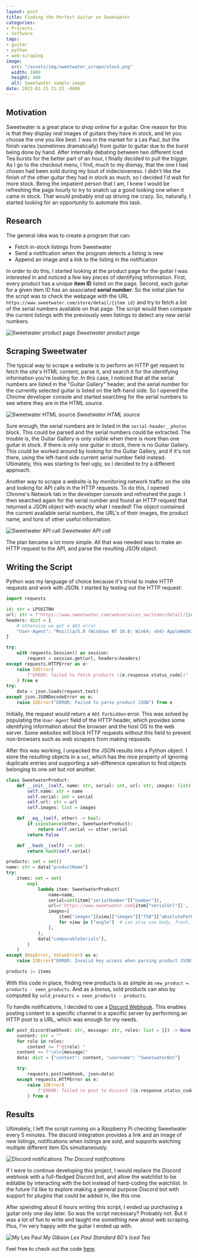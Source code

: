 ```yaml
---
layout: post
title: Finding the Perfect Guitar on Sweetwater
categories:
- Projects
- Software
tags:
- guitar
- python
- web-scraping
image:
  src: "/assets/img/sweetwater_scrape/stock.png"
  width: 1000
  height: 400
  alt: Sweetwater sample image
date: 2023-02-15 21:23 -0800
---
```

## Motivation

Sweetwater is a great place to shop online for a guitar. One reason for this is that they display _real_ images of guitars they have in stock, and let you choose the one you like best. I was in the market for a Les Paul, but the finish varies (sometimes dramatically) from guitar to guitar due to the burst being done by hand. After internally debating between two different Iced Tea bursts for the better part of an hour, I finally decided to pull the trigger. As I go to the checkout menu, I find, much to my dismay, that the one I had chosen had been sold during my bout of indecisiveness. I didn't like the finish of the other guitar they had in stock as much, so I decided I'd wait for more stock. Being the impatient person that I am, I knew I would be refreshing the page hourly to try to snatch up a good looking one when it came in stock. That would probably end up driving me crazy. So, naturally, I started looking for an opportunity to automate this task.

## Research

The general idea was to create a program that can:
- Fetch in-stock listings from Sweetwater
- Send a notification when the program detects a listing is new
- Append an image and a link to the listing in the notification

In order to do this, I started looking at the product page for the guitar I was interested in and noticed a few key pieces of identifying information. First, every product has a unique **item ID** listed on the page. Second, each guitar for a given item ID has an associated **serial number**. So the initial plan for the script was to check the webpage with the URL `https://www.sweetwater.com/store/detail/{item id}` and try to fetch a list of the serial numbers available on that page. The script would then compare the current listings with the previously seen listings to detect any new serial numbers.

![Sweetwater product page](/assets/img/sweetwater_scrape/webpage.png)
_Sweetwater product page_

## Scraping Sweetwater

The typical way to scrape a website is to perform an HTTP get request to fetch the site's HTML content, parse it, and search it for the identifying information you're looking for. In this case, I noticed that all the serial numbers are listed in the "Guitar Gallery" header, and the serial number for the currently selected guitar is listed on the left-hand side. So I opened the Chrome developer console and started searching for the serial numbers to see where they are in the HTML source.

![Sweetwater HTML source](/assets/img/sweetwater_scrape/html_source.png)
_Sweetwater HTML source_

Sure enough, the serial numbers are in listed in the `serial-header__photos` block. This could be parsed and the serial numbers could be extracted. The trouble is, the Guitar Gallery is only visible when there is more than one guitar in stock. If there is only one guitar in stock, there is no Guitar Gallery. This could be worked around by looking for the Guitar Gallery, and if it's not there, using the left-hand side current serial number field instead. Ultimately, this was starting to feel ugly, so I decided to try a different approach.

Another way to scrape a website is by monitoring network traffic on the site and looking for API calls in the HTTP requests. To do this, I opened Chrome's Network tab in the developer console and refreshed the page. I then searched again for the serial number and found an HTTP request that returned a JSON object with exactly what I needed! The object contained the current available serial numbers, the URL's of their images, the product name, and tons of other useful information.

![Sweetwater API call](/assets/img/sweetwater_scrape/api_call.png)
_Sweetwater API call_

The plan became a lot more simple. All that was needed was to make an HTTP request to the API, and parse the resulting JSON object. 

## Writing the Script

Python was my language of choice because it's trivial to make HTTP requests and work with JSON. I started by testing out the HTTP request:

```python
import requests

id: str = LPS6ITNH
url: str = f"https://www.sweetwater.com/webservices_sw/items/detail/{id}?format=serialcompare"
headers: dict = {
    # otherwise we get a 403 error
    "User-Agent": "Mozilla/5.0 (Windows NT 10.0; Win64; x64) AppleWebKit/537.36 (KHTML, like Gecko) Chrome/109.0.0.0 Safari/537.36",
}

try:
    with requests.Session() as session:
        request = session.get(url, headers=headers)
except requests.HTTPError as e:
    raise IOError(
        f"ERROR: failed to fetch products ({e.response.status_code})"
    ) from e
try:
    data = json.loads(request.text)
except json.JSONDecodeError as e:
    raise IOError("ERROR: Failed to parse product JSON") from e
```

Initially, the request would return a `403 Forbidden` error. This was solved by populating the `User-Agent` field of the HTTP header, which provides some identifying information about the browser and the host OS to the web server. Some websites will block HTTP requests without this field to prevent non-browsers such as web scrapers from making requests.

After this was working, I unpacked the JSON results into a Python object. I store the resulting objects in a `set`, which has the nice property of ignoring duplicate entries and supporting a set-difference operation to find objects belonging to one set but not another.

```python
class SweetwaterProduct:
    def __init__(self, name: str, serial: int, url: str, images: list) -> None:
        self.name: str = name
        self.serial: int = serial
        self.url: str = url
        self.images: list = images

    def __eq__(self, other) -> bool:
        if isinstance(other, SweetwaterProduct):
            return self.serial == other.serial
        return False

    def __hash__(self) -> int:
        return hash(self.serial)

products: set = set() 
name: str = data["productName"]
try:
    items: set = set(
        map(
            lambda item: SweetwaterProduct(
                name=name,
                serial=int(item["serialNumber"]["number"]),
                url=f'https://www.sweetwater.com{item["serialUrl"]}',
                images=[
                    item["images"][view]["images"]["750"]["absolutePath"]
                    for view in ["angle"]  # can also use body, front, back
                ],
            ),
            data["comparableSerials"],
        )
    )
except (KeyError, ValueError) as e:
    raise IOError("ERROR: Invalid key access when parsing product JSON") from e

products |= items
```

With this code in place, finding new products is as simple as `new_product = products - seen_products`. And as a bonus, sold products can also by computed by `sold_products = seen_products - products`.

To handle notifications, I decided to use a [Discord Webhook](https://support.discord.com/hc/en-us/articles/228383668-Intro-to-Webhooks). This enables posting content to a specific channel in a specific server by performing an HTTP post to a URL, which was enough for my needs.

```python
def post_discord(webhook: str, message: str, roles: list = []) -> None:
    content: str = ""
    for role in roles:
        content += f"@{role} "
    content += f"\n\n{message}"
    data: dict = {"content": content, "username": "SweetwaterBot"}

    try:
        requests.post(webhook, json=data)
    except requests.HTTPError as e:
        raise IOError(
            f"ERROR: failed to post to discord ({e.response.status_code})"
        ) from e
```

## Results

Ultimately, I left the script running on a Raspberry Pi checking Sweetwater every 5 minutes. The discord integration provides a link and an image of new listings, notifications when listings are sold, and supports watching multiple different item IDs simultaneously.

![Discord notifications](/assets/img/sweetwater_scrape/discord.png)
_The Discord notifications_

If I were to continue developing this project, I would replace the Discord webhook with a full-fledged Discord bot, and allow the watchlist to be editable by interacting with the bot instead of hard-coding the watchlist. In the future I'd like to explore making a general purpose Discord bot with support for plugins that could be added in, like this one.

After spending about 6 hours writing this script, I ended up purchasing a guitar only one day later. So was the script necessary? Probably not. But it was a lot of fun to write and taught me something new about web scraping. Plus, I'm very happy with the guitar I ended up with.

![My Les Paul](/assets/img/sweetwater_scrape/guitar.jpg)
_My Gibson Les Paul Standard 60's Iced Tea_

Feel free to check out the code [here](https://github.com/jefflongo/sweetwater-scrape).
